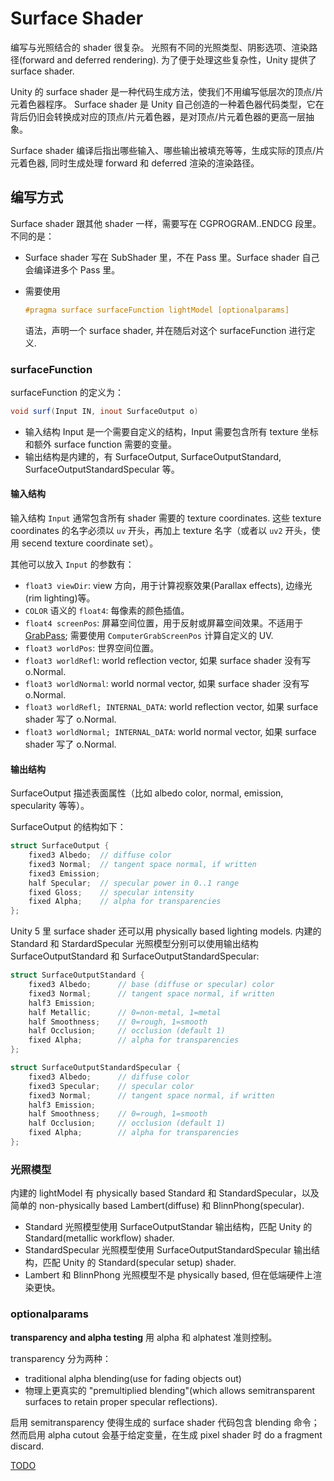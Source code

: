 # Surface Shader

编写与光照结合的 shader 很复杂。
光照有不同的光照类型、阴影选项、渲染路径(forward and deferred rendering).
为了便于处理这些复杂性，Unity 提供了 surface shader.

Unity 的 surface shader 是一种代码生成方法，使我们不用编写低层次的顶点/片元着色器程序。
Surface shader 是 Unity 自己创造的一种着色器代码类型，它在背后仍旧会转换成对应的顶点/片元着色器，是对顶点/片元着色器的更高一层抽象。

Surface shader 编译后指出哪些输入、哪些输出被填充等等，生成实际的顶点/片元着色器, 同时生成处理 forward 和 deferred 渲染的渲染路径。

## 编写方式

Surface shader 跟其他 shader 一样，需要写在 CGPROGRAM..ENDCG 段里。不同的是：

- Surface shader 写在 SubShader 里，不在 Pass 里。Surface shader 自己会编译进多个 Pass 里。
- 需要使用

  ```glsl
  #pragma surface surfaceFunction lightModel [optionalparams]
  ```

  语法，声明一个 surface shader, 并在随后对这个 surfaceFunction 进行定义.

### surfaceFunction

surfaceFunction 的定义为：

  ```glsl
  void surf(Input IN, inout SurfaceOutput o)
  ```

- 输入结构 Input 是一个需要自定义的结构，Input 需要包含所有 texture 坐标和额外 surface function 需要的变量。
- 输出结构是内建的，有 SurfaceOutput, SurfaceOutputStandard, SurfaceOutputStandardSpecular 等。

#### 输入结构

输入结构 `Input` 通常包含所有 shader 需要的 texture coordinates. 这些 texture coordinates 的名字必须以 `uv` 开头，再加上 texture 名字（或者以 `uv2` 开头，使用 secend texture coordinate set）。

其他可以放入 `Input` 的参数有：

- `float3 viewDir`: view 方向，用于计算视察效果(Parallax effects), 边缘光(rim lighting)等。
- `COLOR` 语义的 `float4`: 每像素的颜色插值。
- `float4 screenPos`: 屏幕空间位置，用于反射或屏幕空间效果。不适用于 [GrabPass](http://docs.unity3d.com/Manual/SL-GrabPass.html); 需要使用 `ComputerGrabScreenPos` 计算自定义的 UV.
- `float3 worldPos`: 世界空间位置。
- `float3 worldRefl`: world reflection vector, 如果 surface shader 没有写 o.Normal.
- `float3 worldNormal`: world normal vector, 如果 surface shader 没有写 o.Normal.
- `float3 worldRefl; INTERNAL_DATA`: world reflection vector, 如果 surface shader 写了 o.Normal.
- `float3 worldNormal; INTERNAL_DATA`: world normal vector, 如果 surface shader 写了 o.Normal.

#### 输出结构

SurfaceOutput 描述表面属性（比如 albedo color, normal, emission, specularity 等等）。

SurfaceOutput 的结构如下：

```glsl
struct SurfaceOutput {
    fixed3 Albedo;  // diffuse color
    fixed3 Normal;  // tangent space normal, if written
    fixed3 Emission;
    half Specular;  // specular power in 0..1 range
    fixed Gloss;    // specular intensity
    fixed Alpha;    // alpha for transparencies
};
```

Unity 5 里 surface shader 还可以用 physically based lighting models. 内建的 Standard 和 StardardSpecular 光照模型分别可以使用输出结构 SurfaceOutputStandard 和 SurfaceOutputStandardSpecular:

```glsl
struct SurfaceOutputStandard {
    fixed3 Albedo;      // base (diffuse or specular) color
    fixed3 Normal;      // tangent space normal, if written
    half3 Emission;
    half Metallic;      // 0=non-metal, 1=metal
    half Smoothness;    // 0=rough, 1=smooth
    half Occlusion;     // occlusion (default 1)
    fixed Alpha;        // alpha for transparencies
};

struct SurfaceOutputStandardSpecular {
    fixed3 Albedo;      // diffuse color
    fixed3 Specular;    // specular color
    fixed3 Normal;      // tangent space normal, if written
    half3 Emission;
    half Smoothness;    // 0=rough, 1=smooth
    half Occlusion;     // occlusion (default 1)
    fixed Alpha;        // alpha for transparencies
};
```

### 光照模型

内建的 lightModel 有 physically based Standard 和 StandardSpecular，以及简单的 non-physically based Lambert(diffuse) 和 BlinnPhong(specular).
- Standard 光照模型使用 SurfaceOutputStandar 输出结构，匹配 Unity 的 Standard(metallic workflow) shader.
- StandardSpecular 光照模型使用 SurfaceOutputStandardSpecular 输出结构，匹配 Unity 的 Standard(specular setup) shader.
- Lambert 和 BlinnPhong 光照模型不是 physically based, 但在低端硬件上渲染更快。

### optionalparams

**transparency and alpha testing** 用 alpha 和 alphatest 准则控制。

transparency 分为两种：

* traditional alpha blending(use for fading objects out)
* 物理上更真实的 "premultiplied blending"(which allows semitransparent surfaces to retain proper specular reflections).

启用 semitransparency 使得生成的 surface shader 代码包含 blending 命令；然而启用 alpha cutout 会基于给定变量，在生成 pixel shader 时 do a fragment discard.

[TODO](http://docs.unity3d.com/Manual/SL-SurfaceShaders.html)


